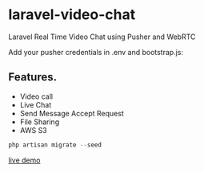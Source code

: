 # laravel-video-chat
Laravel Real Time Video Chat using Pusher and WebRTC

Add your pusher credentials in .env and bootstrap.js:

## Features.
- Video call
- Live Chat
- Send Message Accept Request
- File Sharing
- AWS S3

```php
php artisan migrate --seed
```

[live demo](https://rtclara.herokuapp.com/)
